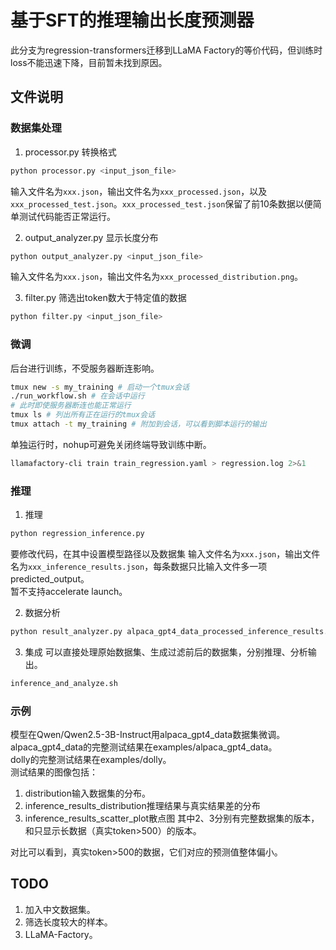 # 基于SFT的推理输出长度预测器
此分支为regression-transformers迁移到LLaMA Factory的等价代码，但训练时loss不能迅速下降，目前暂未找到原因。
## 文件说明

### 数据集处理
1. processor.py
转换格式
```sh
python processor.py <input_json_file>
```
输入文件名为`xxx.json`，输出文件名为`xxx_processed.json`，以及`xxx_processed_test.json`。`xxx_processed_test.json`保留了前10条数据以便简单测试代码能否正常运行。

2. output_analyzer.py
显示长度分布
```sh
python output_analyzer.py <input_json_file>
```
输入文件名为`xxx.json`，输出文件名为`xxx_processed_distribution.png`。

3. filter.py
筛选出token数大于特定值的数据
```sh
python filter.py <input_json_file>
```

### 微调
后台进行训练，不受服务器断连影响。  
```sh
tmux new -s my_training # 启动一个tmux会话
./run_workflow.sh # 在会话中运行
# 此时即使服务器断连也能正常运行
tmux ls # 列出所有正在运行的tmux会话
tmux attach -t my_training # 附加到会话，可以看到脚本运行的输出
```

单独运行时，nohup可避免关闭终端导致训练中断。  
```sh
llamafactory-cli train train_regression.yaml > regression.log 2>&1
```

### 推理
1. 推理
```sh
python regression_inference.py
```
要修改代码，在其中设置模型路径以及数据集
输入文件名为`xxx.json`，输出文件名为`xxx_inference_results.json`，每条数据只比输入文件多一项predicted_output。  
暂不支持accelerate launch。  

2. 数据分析
```sh
python result_analyzer.py alpaca_gpt4_data_processed_inference_results.json
```

3. 集成
可以直接处理原始数据集、生成过滤前后的数据集，分别推理、分析输出。
```sh
inference_and_analyze.sh
```
### 示例
模型在Qwen/Qwen2.5-3B-Instruct用alpaca_gpt4_data数据集微调。  
alpaca_gpt4_data的完整测试结果在examples/alpaca_gpt4_data。  
dolly的完整测试结果在examples/dolly。  
测试结果的图像包括：  
1. distribution输入数据集的分布。
2. inference_results_distribution推理结果与真实结果差的分布
3. inference_results_scatter_plot散点图
其中2、3分别有完整数据集的版本，和只显示长数据（真实token>500）的版本。

对比可以看到，真实token>500的数据，它们对应的预测值整体偏小。  

## TODO
1. 加入中文数据集。
2. 筛选长度较大的样本。
3. LLaMA-Factory。